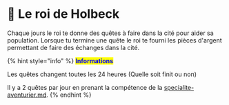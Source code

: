 # 👑 Le roi de Holbeck

Chaque jours le roi te donne des quêtes à faire dans la cité pour aider sa population. Lorsque tu termine une quête le roi te fourni les pièces d'argent permettant de faire des échanges dans la cité.

{% hint style="info" %}
<mark style="color:blue;">**Informations**</mark>

Les quêtes changent toutes les 24 heures (Quelle soit finit ou non)

Il y a 2 quêtes par jour en prenant la compétence de la [specialite-aventurier.md](../../systeme-a-connaitre/specialites/specialite-aventurier.md "mention").
{% endhint %}
